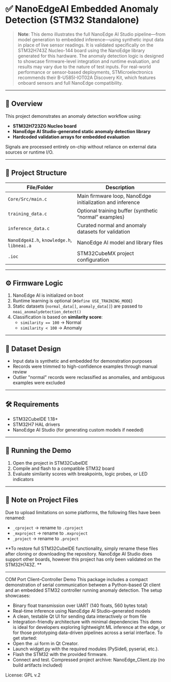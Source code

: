 
# ✅ NanoEdgeAI Embedded Anomaly Detection (STM32 Standalone)

> **Note**: This demo illustrates the full NanoEdge AI Studio pipeline—from model generation to embedded inference—using synthetic input data in place of live sensor readings. It is validated specifically on the STM32H743Z Nucleo-144 board using the NanoEdge library generated for this hardware. The anomaly detection logic is designed to showcase firmware-level integration and runtime evaluation, and results may vary due to the nature of test inputs.
For real-world performance or sensor-based deployments, STMicroelectronics recommends their B-U585I-IOT02A Discovery Kit, which features onboard sensors and full NanoEdge compatibility.


---

## 🔧 Overview

This project demonstrates an anomaly detection workflow using:

- **STM32H723ZG Nucleo board**
- **NanoEdge AI Studio-generated static anomaly detection library**
- **Hardcoded validation arrays for embedded evaluation**

Signals are processed entirely on-chip without reliance on external data sources or runtime I/O.

---

## 📂 Project Structure

| File/Folder           | Description                                                  |
|-----------------------|--------------------------------------------------------------|
| `Core/Src/main.c`     | Main firmware loop, NanoEdge initialization and inference    |
| `training_data.c`     | Optional training buffer (synthetic “normal” examples)       |
| `inference_data.c`    | Curated normal and anomaly datasets for validation           |
| `NanoEdgeAI.h`, `knowledge.h`, `libneai.a` | NanoEdge AI model and library files              |
| `.ioc`                | STM32CubeMX project configuration                            |

---

## ⚙️ Firmware Logic

1. NanoEdge AI is initialized on boot
2. Runtime learning is optional (`#define USE_TRAINING_MODE`)
3. Static datasets (`normal_data[]`, `anomaly_data[]`) are passed to `neai_anomalydetection_detect()`
4. Classification is based on **similarity score**:
   - `similarity == 100` → Normal  
   - `similarity < 100` → Anomaly

---

## 🧪 Dataset Design

- Input data is synthetic and embedded for demonstration purposes
- Records were trimmed to high-confidence examples through manual review
- Outlier "normal" records were reclassified as anomalies, and ambiguous examples were excluded

---

## 🛠️ Requirements

- STM32CubeIDE 1.18+
- STM32H7 HAL drivers
- NanoEdge AI Studio (for generating custom models if needed)

---

## 🚀 Running the Demo

1. Open the project in STM32CubeIDE
2. Compile and flash to a compatible STM32 board
3. Evaluate similarity scores with breakpoints, logic probes, or LED indicators

---

## 📁 Note on Project Files

Due to upload limitations on some platforms, the following files have been renamed:

- `_cproject` → rename to `.cproject`  
- `_mxproject` → rename to `.mxproject`  
- `_project` → rename to `.project`

**To restore full STM32CubeIDE functionality, simply rename these files after cloning or downloading the repository.   NanoEdge AI Studio does support other boards, however this project has only been validated on the STM32H743Z. **

---
COM Port Client–Controller Demo
This package includes a compact demonstration of serial communication between a Python-based Qt client and an embedded STM32 controller running anomaly detection. The setup showcases:
- Binary float transmission over UART (140 floats, 560 bytes total)
- Real-time inference using NanoEdge AI Studio–generated models
- A clean, testable Qt UI for sending data interactively or from file
- Integration-friendly architecture with minimal dependencies
This demo is ideal for developers exploring lightweight ML inference at the edge, or for those prototyping data-driven pipelines across a serial interface.
To get started:
- Open the .ui form in Qt Creator.
- Launch widget.py with the required modules (PySide6, pyserial, etc.).
- Flash the STM32 with the provided firmware.
- Connect and test.
  Compressed project archive: NanoEdge_Client.zip (no build artifacts included)



License: GPL v.2
